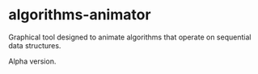 # algorithms-animator

Graphical tool designed to animate algorithms that operate on sequential data structures.

Alpha version.
